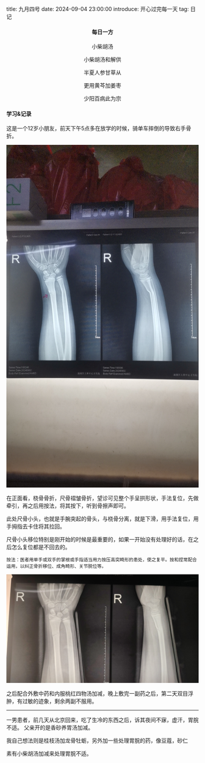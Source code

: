title: 九月四号
date: 2024-09-04 23:00:00
introduce: 开心过完每一天
tag: 日记

<h4 align="center">每日一方</h4>

<p align="center">小柴胡汤</p> 
<p align="center">小柴胡汤和解供</p>
<p align="center">半夏人参甘草从</p>
<p align="center">更用黄芩加姜枣</p>
<p align="center">少阳百病此为宗</p>

#### 学习&记录

这是一个12岁小朋友，前天下午5点多在放学的时候，骑单车摔倒的导致右手骨折。

![复位前X光](/static/img/20240904/1.jpg)

在正面看，桡骨骨折，尺骨褶皱骨折，望诊可见整个手呈拱形状，手法复位，先做牵引，再之后用按法，将其按下，听到骨擦声即可。

此处尺骨小头，也就是手腕突起的骨头，与桡骨分离，就是下滑，用手法复位，用手拇指去卡住将其拉回。

尺骨小头移位特别是刚开始的时候是最重要的，如果一开始没有处理好的话，在之后怎么复位都是不回去的。

    按法：医者用单手或双手的掌根或手指适当用力按压高突畸形的患处，使之复平。按和捏常配合运用，以纠正骨折移位、成角畸形、关节脱位等。

![复位后X光](/static/img/20240904/2.jpg)

之后配合外敷中药和内服桃红四物汤加减，晚上敷完一副药之后，第二天双目浮肿，有过敏的迹象，剩余两副不服用。

---

一男患者，前几天从北京回来，吃了生冷的东西之后，诉其夜间不寐，虚汗，胃脘不适。
父亲开的是香砂养胃汤加减。

我自己想法则是桂枝汤加龙骨牡蛎，另外加一些处理胃脘的药，像豆蔻，砂仁

素有小柴胡汤加减来处理胃脘不适。

